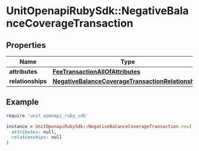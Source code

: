 # UnitOpenapiRubySdk::NegativeBalanceCoverageTransaction

## Properties

| Name | Type | Description | Notes |
| ---- | ---- | ----------- | ----- |
| **attributes** | [**FeeTransactionAllOfAttributes**](FeeTransactionAllOfAttributes.md) |  |  |
| **relationships** | [**NegativeBalanceCoverageTransactionRelationships**](NegativeBalanceCoverageTransactionRelationships.md) |  |  |

## Example

```ruby
require 'unit_openapi_ruby_sdk'

instance = UnitOpenapiRubySdk::NegativeBalanceCoverageTransaction.new(
  attributes: null,
  relationships: null
)
```

